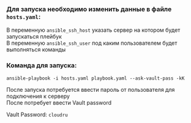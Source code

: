 ### Для запуска необходимо изменить данные в файле `hosts.yaml`:
В переменную `ansible_ssh_host` указать сервер на котором будет запускаться плейбук<br>
В переменную `ansible_ssh_user` под каким пользователем будет выполняться команды


### Команда для запуска:
`ansible-playbook -i hosts.yaml playbook.yaml --ask-vault-pass -kK`

После запуска потребуется ввести пароль от пользователя для подключения к серверу<br>
После потребует ввести Vault password

Vault Password: `cloudru`

